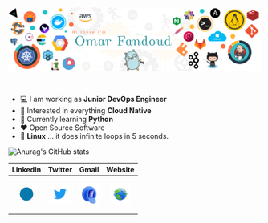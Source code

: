 <img src="https://github.com/OFandoud/OFandoud/blob/main/assets/banner.png" alt="Introduction Banner.." style="text-align: center; margin-bottom: 30px;" />

-   :computer: I am working as **Junior DevOps Engineer**
-   :monocle_face: Interested in everything **Cloud Native**
-   :seedling: Currently learning **Python**
-   :heart: Open Source Software
-   :penguin: **Linux** ... it does infinite loops in 5 seconds.

![Anurag's GitHub stats](https://github-readme-stats.vercel.app/api?username=ofandoud&show_icons=true)

 <div align="center">

| **Linkedin**  | **Twitter**  | **Gmail**  | **Website**  |
|:-:|:-:|:-:|:-:|
| <p align="center" ><a href="https://www.linkedin.com/in/omar-fandoud-69aa31111/" title="Linkedin"><img src="./assets/linkedin.gif" alt="Linkedin" width="40px" height="40px"></a> </p>  |  <p align="center" ><a href="https://twitter.com/OFandoud" title="Twitter"><img src="./assets/twitter.gif" alt="Twitter" width="40px" height="40px"></a> </p>  | <p align="center" ><a href="mailto:omar.shehtah.aboufandoud@gmail.com.com" title="Gmail"><img src="./assets/mail.gif" alt="Gmail" width="40px" height="40px"></a> </p>  | <p align="center" ><a href="https://campsite.bio/ofandoud" title="Website"><img src="./assets/website.gif" alt="Website" width="40px" height="40px"></a> </p>  |
</div>


